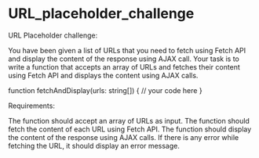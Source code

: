 # URL_placeholder_challenge

URL Placeholder challenge:

You have been given a list of URLs that you need to fetch using Fetch API and display the content of the response using AJAX call.
Your task is to write a function that accepts an array of URLs and fetches their content using Fetch API and displays the content using AJAX calls.

function fetchAndDisplay(urls: string[]) {
    // your code here
}

Requirements:

The function should accept an array of URLs as input.
The function should fetch the content of each URL using Fetch API.
The function should display the content of the response using AJAX calls.
If there is any error while fetching the URL, it should display an error message.

